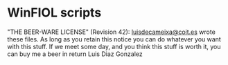 # WinFIOL scripts


"THE BEER-WARE LICENSE" (Revision 42):
<luisdecameixa@coit.es> wrote these files. As long as you retain this notice you
can do whatever you want with this stuff. If we meet some day, and you think
this stuff is worth it, you can buy me a beer in return Luis Diaz Gonzalez
